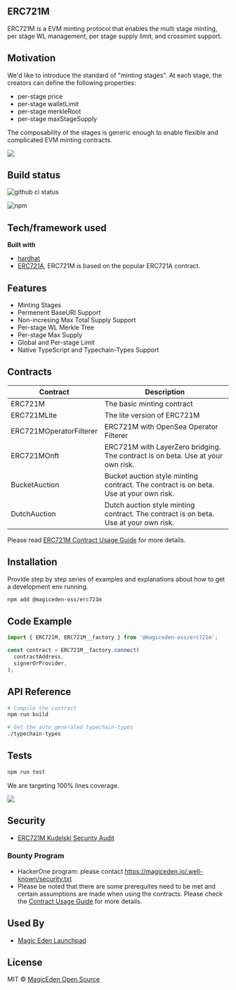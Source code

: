 ## ERC721M

ERC721M is a EVM minting protocol that enables the multi stage minting, per stage WL management, per stage supply limit, and crossmint support.

## Motivation

We'd like to introduce the standard of "minting stages". At each stage, the creators can define the following properties:

- per-stage price
- per-stage walletLimit
- per-stage merkleRoot
- per-stage maxStageSupply

The composability of the stages is generic enough to enable flexible and complicated EVM minting contracts.

![](https://bafkreid7sfgi5tycdvbdtobl3mqnwjlrlawdgioaj6vxvtcmmda74doh7q.ipfs.nftstorage.link/)


## Build status
![github ci status](https://github.com/magiceden-oss/erc721m/actions/workflows/ci.yml/badge.svg?branch=main)

![npm](https://img.shields.io/npm/v/@magiceden-oss/erc721m?color=green)


## Tech/framework used

<b>Built with</b>
- [hardhat](https://hardhat.org)
- [ERC721A](https://github.com/chiru-labs/ERC721A), ERC721M is based on the popular ERC721A contract.

## Features

- Minting Stages
- Permenent BaseURI Support
- Non-incresing Max Total Supply Support
- Per-stage WL Merkle Tree
- Per-stage Max Supply
- Global and Per-stage Limit
- Native TypeScript and Typechain-Types Support

## Contracts
| Contract                | Description                                                                           |
|-------------------------|---------------------------------------------------------------------------------------|
| ERC721M                 | The basic minting contract                                                            |
| ERC721MLite             | The lite version of ERC721M                                                           |
| ERC721MOperatorFilterer | ERC721M with OpenSea Operator Filterer                                                |
| ERC721MOnft             | ERC721M with LayerZero bridging. The contract is on beta. Use at your own risk.       |
| BucketAuction           | Bucket auction style minting contract. The contract is on beta. Use at your own risk. |
| DutchAuction            | Dutch auction style minting contract. The contract is on beta. Use at your own risk.  |

Please read [ERC721M Contract Usage Guide](./docs/ContractUsageGuide.md) for more details.

## Installation
Provide step by step series of examples and explanations about how to get a development env running.


```bash
npm add @magiceden-oss/erc721m
```

## Code Example

```typescript
import { ERC721M, ERC721M__factory } from '@magiceden-oss/erc721m';

const contract = ERC721M__factory.connect(
  contractAddress,
  signerOrProvider,
);
```

## API Reference

```bash
# Compile the contract
npm run build

# Get the auto generated typechain-types
./typechain-types
```

## Tests

```bash
npm run test
```

We are targeting 100% lines coverage.

![](https://bafkreic3dyzp5i2fi7co2fekkbgmyxgv342irjy5zfiuhvjqic6fuu53ju.ipfs.nftstorage.link/)

## Security
- [ERC721M Kudelski Security Audit](./docs/AUDIT-PUBLIC-RELEASE-MagicEden-ERC721M1.pdf)
### Bounty Program
 - HackerOne program: please contact https://magiceden.io/.well-known/security.txt
 - Please be noted that there are some prerequites need to be met and certain assumptions are made when using the contracts. Please check the [Contract Usage Guide](./docs/ContractUsageGuide.md) for more details.

## Used By

- [Magic Eden Launchpad](https://magiceden.io/launchpad/about)

## License

MIT © [MagicEden Open Source](https://github.com/magiceden-oss)
